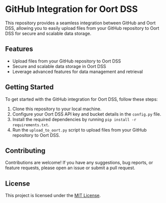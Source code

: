 # GitHub Integration for Oort DSS

This repository provides a seamless integration between GitHub and Oort DSS, allowing you to easily upload files from your GitHub repository to Oort DSS for secure and scalable data storage.

## Features

- Upload files from your GitHub repository to Oort DSS
- Secure and scalable data storage in Oort DSS
- Leverage advanced features for data management and retrieval

## Getting Started

To get started with the GitHub integration for Oort DSS, follow these steps:

1. Clone this repository to your local machine.
2. Configure your Oort DSS API key and bucket details in the `config.py` file.
3. Install the required dependencies by running `pip install -r requirements.txt`.
4. Run the `upload_to_oort.py` script to upload files from your GitHub repository to Oort DSS.

## Contributing

Contributions are welcome! If you have any suggestions, bug reports, or feature requests, please open an issue or submit a pull request.

## License

This project is licensed under the [MIT License](LICENSE).
